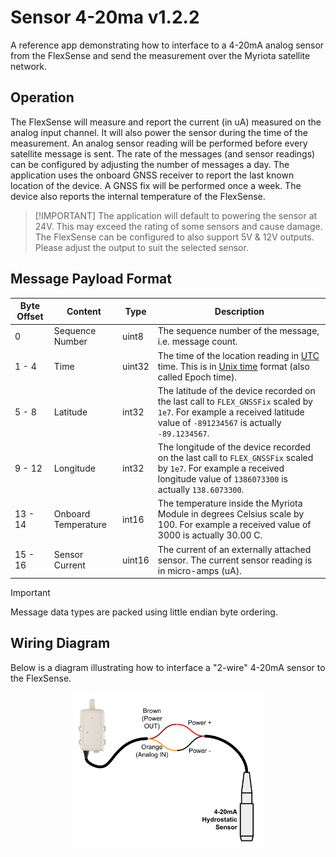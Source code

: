 # Sensor 4-20ma v1.2.2

A reference app demonstrating how to interface to a 4-20mA analog sensor from the FlexSense and send the measurement over the Myriota satellite network.

## Operation

The FlexSense will measure and report the current (in uA) measured on the
analog input channel. It will also power the sensor during the time of the
measurement. An analog sensor reading will be performed before every satellite
message is sent.  The rate of the messages (and sensor readings) can be
configured by adjusting the number of messages a day. The application uses the
onboard GNSS receiver to report the last known location of the device. A GNSS
fix will be performed once a week. The device also reports the internal
temperature of the FlexSense.

> [!IMPORTANT] The application will default to powering the sensor at 24V. This
> may exceed the rating of some sensors and cause damage.  The FlexSense can be
> configured to also support 5V & 12V outputs. Please adjust the output to suit
> the selected sensor.

## Message Payload Format

| Byte Offset | Content | Type | Description |
| ----------- | ------- | ---- | ----------- |
| 0 | Sequence Number | uint8 | The sequence number of the message, i.e. message count. |
| 1 - 4 | Time | uint32 | The time of the location reading in [UTC](https://en.wikipedia.org/wiki/Coordinated_Universal_Time) time. This is in [Unix time](https://en.wikipedia.org/wiki/Unix_time) format (also called Epoch time). |
| 5 - 8 | Latitude | int32 | The latitude of the device recorded on the last call to `FLEX_GNSSFix` scaled by `1e7`. For example a received latitude value of `-891234567` is actually `-89.1234567`. |
| 9 - 12 | Longitude | int32 | The longitude of the device recorded on the last call to `FLEX_GNSSFix` scaled by `1e7`. For example a received longitude value of `1386073300` is actually `138.6073300`. |
| 13 - 14 | Onboard Temperature | int16 | The temperature inside the Myriota Module in degrees Celsius scale by 100.  For example a received value of 3000 is actually 30.00 C. |
| 15 - 16 | Sensor Current | uint16 | The current of an externally attached sensor. The current sensor reading is in micro-amps (uA). |

> [!IMPORTANT]
> Message data types are packed using little endian byte ordering.

## Wiring Diagram

Below is a diagram illustrating how to interface a "2-wire" 4-20mA sensor to
the FlexSense.

<p align="center" width="100%">
  <img src="../wiring_diagrams/sensor-4-20ma.svg" alt="Sensor 4 20ma" style="width:60%; height:auto;">
</p>
